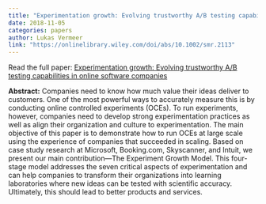 ```yaml
---
title: "Experimentation growth: Evolving trustworthy A/B testing capabilities in online software companies"
date: 2018-11-05
categories: papers
author: Lukas Vermeer
link: "https://onlinelibrary.wiley.com/doi/abs/10.1002/smr.2113"
---
```


Read the full paper: [Experimentation growth: Evolving trustworthy A/B testing capabilities in online software companies](https://onlinelibrary.wiley.com/doi/abs/10.1002/smr.2113)

**Abstract:**
Companies need to know how much value their ideas deliver to customers. One of the most powerful ways to accurately measure this is by conducting online controlled experiments (OCEs). To run experiments, however, companies need to develop strong experimentation practices as well as align their organization and culture to experimentation. The main objective of this paper is to demonstrate how to run OCEs at large scale using the experience of companies that succeeded in scaling. Based on case study research at Microsoft, Booking.com, Skyscanner, and Intuit, we present our main contribution—The Experiment Growth Model. This four-stage model addresses the seven critical aspects of experimentation and can help companies to transform their organizations into learning laboratories where new ideas can be tested with scientific accuracy. Ultimately, this should lead to better products and services.